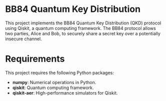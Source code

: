 # BB84 Quantum Key Distribution

This project implements the BB84 Quantum Key Distribution (QKD) protocol using Qiskit, a quantum computing framework. The BB84 protocol allows two parties, Alice and Bob, to securely share a secret key over a potentially insecure channel.


 



# Requirements

This project requires the following Python packages:

- **numpy**: Numerical operations in Python.
- **qiskit**: Quantum computing framework.
- **qiskit-aer**: High-performance simulators for Qiskit.

 


 
